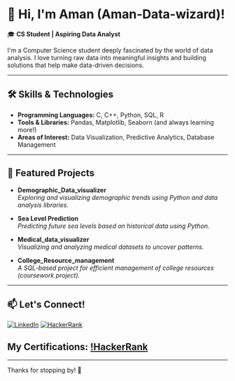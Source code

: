 # 👋 Hi, I'm Aman (Aman-Data-wizard)!

🎓 **CS Student | Aspiring Data Analyst**

I'm a Computer Science student deeply fascinated by the world of data analysis. I love turning raw data into meaningful insights and building solutions that help make data-driven decisions.

---

## 🛠️ Skills & Technologies

- **Programming Languages:** C, C++, Python, SQL, R
- **Tools & Libraries:** Pandas, Matplotlib, Seaborn (and always learning more!)
- **Areas of Interest:** Data Visualization, Predictive Analytics, Database Management

---

## 🌟 Featured Projects

- **Demographic_Data_visualizer**  
  *Exploring and visualizing demographic trends using Python and data analysis libraries.*

- **Sea Level Prediction**  
  *Predicting future sea levels based on historical data using Python.*

- **Medical_data_visualizer**  
  *Visualizing and analyzing medical datasets to uncover patterns.*

- **College_Resource_management**  
  *A SQL-based project for efficient management of college resources (coursework project).*

---

## 📫 Let's Connect!

[![LinkedIn](https://img.shields.io/badge/LinkedIn-blue?style=flat&logo=linkedin)](https://www.linkedin.com/in/aman--78bca8208)
[![HackerRank](https://img.shields.io/badge/HackerRank-1ba94c?style=flat&logo=hackerrank)](https://www.hackerrank.com/profile/singh_mie4166)

My Certifications:
[!HackerRank](https://www.hackerrank.com/certificates/iframe/e9f22e6d5dd9)
---

<!-- Optional Fun Fact or Personal Touch -->
<!--
## ✨ Fun Fact

When I'm not coding, you can find me exploring the latest tech trends, working on side projects, or enjoying a good book!
-->

---

Thanks for stopping by! 🚀
